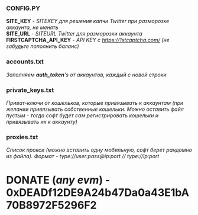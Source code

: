 ### CONFIG.PY  
**SITE_KEY** - _SITEKEY для решения капчи Twitter при разморозке аккаунта, не менять_  
**SITE_URL** - _SITEURL Twitter для разморозки аккаунта_  
**FIRSTCAPTCHA_API_KEY** - _API KEY с https://1stcaptcha.com/ (не забудьте пополнить баланс)_  

### accounts.txt  
_Заполняем **auth_token**'s от аккаунтов, каждый с новой строки_  

### private_keys.txt  
_Приват-ключи от кошельков, которые привязывать к аккаунтам (при желании привязывать собственные кошельки. Можно оставить файл пустым - тогда софт будет сам регистрировать кошельки и привязывать их к аккаунту)_  

### proxies.txt  
_Список прокси (можно вставить одну мобильную, софт берет рандомно из файла). Формат - type://user:pass@ip:port // type://ip:port_  


# DONATE (_any evm_) - 0xDEADf12DE9A24b47Da0a43E1bA70B8972F5296F2